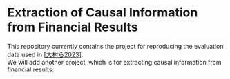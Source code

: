 # Extraction of Causal Information from Financial Results

This repository currently contains the project for reproducing the evaluation data used in [[大村ら2023]](https://www.anlp.jp/proceedings/annual_meeting/2023/pdf_dir/D11-2.pdf).  
We will add another project, which is for extracting causal information from financial results.
